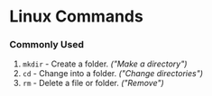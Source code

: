 # Linux Commands
### Commonly Used
1. ```mkdir``` - Create a folder. _("Make a directory")_
2. ```cd``` - Change into a folder. _("Change directories")_
3. ```rm``` - Delete a file or folder. _("Remove")_
